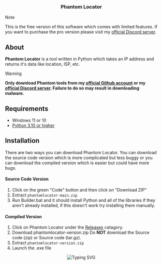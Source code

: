 <p align="center">
  <h3 align="center">Phantom Locator</h1>
</p>

> [!NOTE]
> This is the free version of this software which comes with limited features. If you want to purchase the pro version please visit my [official Discord server](https://discord.gg/sEgjHhDfVd).

## About
**Phantom Locator** is a tool written in Python which takes an IP address and returns it's data like location, ISP, etc.

> [!WARNING]
> **Only download Phantom tools from my [official Github account](https://github.com/phantomservices21) or my [official Discord server](https://discord.gg/sEgjHhDfVd). Failure to do so may result in downloading malware.**

## Requirements
- Windows 11 or 10
- [Python 3.10 or higher](https://www.python.org/downloads/)

## Installation
There are two ways you can download Phantom Locator. You can download the source code version which is more complicated but less buggy or you can download the compiled version which is easier but could have more bugs. 

#### Source Code Version
1. Click on the green "Code" button and then click on "Download ZIP"
2. Extract `phantomlocator-main.zip`
3. Run Builder.bat and it should install Python and all of the libraries if they aren't already installed, if this doesn't work try installing them manually.

#### Compiled Version
1. Click on Phantom Locator under the [Releases](https://github.com/phantomservices21/phantomlocator/releases) catagory.
2. Download phantomlocator-version.zip Do **NOT** download the Source code (zip) or Source code (tar.gz).
3. Extract `phantomlocator-version.zip`
4. Launch the .exe file

<p align="center">
    <img src="https://readme-typing-svg.demolab.com?font=Fira+Code&pause=1000&color=A502DA&center=true&width=435&lines=Phantom+Services" alt="Typing SVG"/>
</p>
